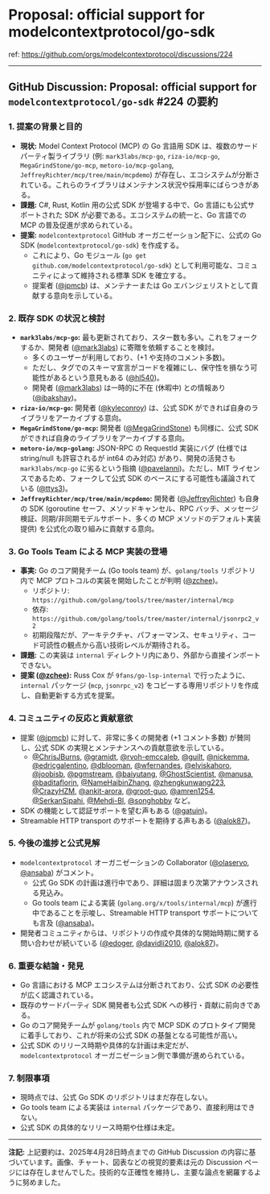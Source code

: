 # Proposal: official support for modelcontextprotocol/go-sdk

ref: <https://github.com/orgs/modelcontextprotocol/discussions/224>

---

## GitHub Discussion: Proposal: official support for `modelcontextprotocol/go-sdk` #224 の要約

### 1. 提案の背景と目的

* **現状:** Model Context Protocol (MCP) の Go 言語用 SDK は、複数のサードパーティ製ライブラリ (例: `mark3labs/mcp-go`, `riza-io/mcp-go`, `MegaGrindStone/go-mcp`, `metoro-io/mcp-golang`, `JeffreyRichter/mcp/tree/main/mcpdemo`) が存在し、エコシステムが分断されている。これらのライブラリはメンテナンス状況や採用率にばらつきがある。
* **課題:** C#, Rust, Kotlin 用の公式 SDK が登場する中で、Go 言語にも公式サポートされた SDK が必要である。エコシステムの統一と、Go 言語での MCP の普及促進が求められている。
* **提案:** `modelcontextprotocol` GitHub オーガニゼーション配下に、公式の Go SDK (`modelcontextprotocol/go-sdk`) を作成する。
  * これにより、Go モジュール (`go get github.com/modelcontextprotocol/go-sdk`) として利用可能な、コミュニティによって維持される標準 SDK を確立する。
  * 提案者 ([@jpmcb](https://github.com/jpmcb)) は、メンテナーまたは Go エバンジェリストとして貢献する意向を示している。

### 2. 既存 SDK の状況と検討

* **`mark3labs/mcp-go`:** 最も更新されており、スター数も多い。これをフォークするか、開発者 ([@mark3labs](https://github.com/mark3labs)) に寄贈を依頼することを検討。
  * 多くのユーザーが利用しており、(+1 や支持のコメント多数)。
  * ただし、タグでのスキーマ宣言がコードを複雑にし、保守性を損なう可能性があるという意見もある ([@hl540](https://github.com/hl540))。
  * 開発者 ([@mark3labs](https://github.com/mark3labs)) は一時的に不在 (休暇中) との情報あり ([@ibakshay](https://github.com/ibakshay))。
* **`riza-io/mcp-go`:** 開発者 ([@kyleconroy](https://github.com/kyleconroy)) は、公式 SDK ができれば自身のライブラリをアーカイブする意向。
* **`MegaGrindStone/go-mcp`:** 開発者 ([@MegaGrindStone](https://github.com/MegaGrindStone)) も同様に、公式 SDK ができれば自身のライブラリをアーカイブする意向。
* **`metoro-io/mcp-golang`:** JSON-RPC の RequestId 実装にバグ (仕様では string/null も許容されるが int64 のみ対応) があり、開発の活発さも `mark3labs/mcp-go` に劣るという指摘 ([@pavelanni](https://github.com/pavelanni))。ただし、MIT ライセンスであるため、フォークして公式 SDK のベースにする可能性も議論されている ([@ttys3](https://github.com/ttys3))。
* **`JeffreyRichter/mcp/tree/main/mcpdemo`:** 開発者 ([@JeffreyRichter](https://github.com/JeffreyRichter)) も自身の SDK (goroutine セーフ、メソッドキャンセル、RPC バッチ、メッセージ検証、同期/非同期モデルサポート、多くの MCP メソッドのデフォルト実装提供) を公式化の取り組みに貢献する意向。

### 3. Go Tools Team による MCP 実装の登場

* **事実:** Go のコア開発チーム (Go tools team) が、`golang/tools` リポジトリ内で MCP プロトコルの実装を開始したことが判明 ([@zchee](https://github.com/zchee))。
  * リポジトリ: `https://github.com/golang/tools/tree/master/internal/mcp`
  * 依存: `https://github.com/golang/tools/tree/master/internal/jsonrpc2_v2`
  * 初期段階だが、アーキテクチャ、パフォーマンス、セキュリティ、コード可読性の観点から高い技術レベルが期待される。
* **課題:** この実装は `internal` ディレクトリ内にあり、外部から直接インポートできない。
* **提案 ([@zchee](https://github.com/zchee)):** Russ Cox が `9fans/go-lsp-internal` で行ったように、`internal` パッケージ (`mcp`, `jsonrpc_v2`) をコピーする専用リポジトリを作成し、自動更新する方式を提案。

### 4. コミュニティの反応と貢献意欲

* 提案 ([@jpmcb](https://github.com/jpmcb)) に対して、非常に多くの開発者 (+1 コメント多数) が賛同し、公式 SDK の実現とメンテナンスへの貢献意欲を示している。
  * [@ChrisJBurns](https://github.com/ChrisJBurns), [@gramidt](https://github.com/gramidt), [@rvoh-emccaleb](https://github.com/rvoh-emccaleb), [@guilt](https://github.com/guilt), [@nickemma](https://github.com/nickemma), [@edricgalentino](https://github.com/edricgalentino), [@dblooman](https://github.com/dblooman), [@wfernandes](https://github.com/wfernandes), [@elviskahoro](https://github.com/elviskahoro), [@joobisb](https://github.com/joobisb), [@pgmstream](https://github.com/pgmstream), [@baiyutang](https://github.com/baiyutang), [@GhostScientist](https://github.com/GhostScientist), [@manusa](https://github.com/manusa), [@baditaflorin](https://github.com/baditaflorin), [@NameHaibinZhang](https://github.com/NameHaibinZhang), [@zhengkunwang223](https://github.com/zhengkunwang223), [@CrazyHZM](https://github.com/CrazyHZM), [@ankit-arora](https://github.com/ankit-arora), [@groot-guo](https://github.com/groot-guo), [@amren1254](https://github.com/amren1254), [@SerkanSipahi](https://github.com/SerkanSipahi), [@Mehdi-Bl](https://github.com/Mehdi-Bl), [@songhobby](https://github.com/songhobby) など。
* SDK の機能として認証サポートを望む声もある ([@gatuin](https://github.com/gatuin))。
* Streamable HTTP transport のサポートを期待する声もある ([@alok87](https://github.com/alok87))。

### 5. 今後の進捗と公式見解

* `modelcontextprotocol` オーガニゼーションの Collaborator ([@olaservo](https://github.com/olaservo), [@ansaba](https://github.com/ansaba)) がコメント。
  * 公式 Go SDK の計画は進行中であり、詳細は固まり次第アナウンスされる見込み。
  * Go tools team による実装 (`golang.org/x/tools/internal/mcp`) が進行中であることを示唆し、Streamable HTTP transport サポートについても言及 ([@ansaba](https://github.com/ansaba))。
* 開発者コミュニティからは、リポジトリの作成や具体的な開始時期に関する問い合わせが続いている ([@edoger](https://github.com/edoger), [@davidli2010](https://github.com/davidli2010), [@alok87](https://github.com/alok87))。

### 6. 重要な結論・発見

* Go 言語における MCP エコシステムは分断されており、公式 SDK の必要性が広く認識されている。
* 既存のサードパーティ SDK 開発者も公式 SDK への移行・貢献に前向きである。
* Go のコア開発チームが `golang/tools` 内で MCP SDK のプロトタイプ開発に着手しており、これが将来の公式 SDK の基盤となる可能性が高い。
* 公式 SDK のリリース時期や具体的な計画は未定だが、`modelcontextprotocol` オーガニゼーション側で準備が進められている。

### 7. 制限事項

* 現時点では、公式 Go SDK のリポジトリはまだ存在しない。
* Go tools team による実装は `internal` パッケージであり、直接利用はできない。
* 公式 SDK の具体的なリリース時期や仕様は未定。

---

**注記:** 上記要約は、2025年4月28日時点までの GitHub Discussion の内容に基づいています。画像、チャート、図表などの視覚的要素は元の Discussion ページには存在しませんでした。技術的な正確性を維持し、主要な論点を網羅するように努めました。
